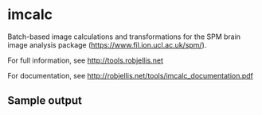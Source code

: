 # imcalc
Batch-based image calculations and transformations for the SPM brain image analysis package (https://www.fil.ion.ucl.ac.uk/spm/).

For full information, see http://tools.robjellis.net

For documentation, see http://robjellis.net/tools/imcalc_documentation.pdf

## Sample output

<imc src = "http://robjellis.net/tools/vis_example.png" width="400">
